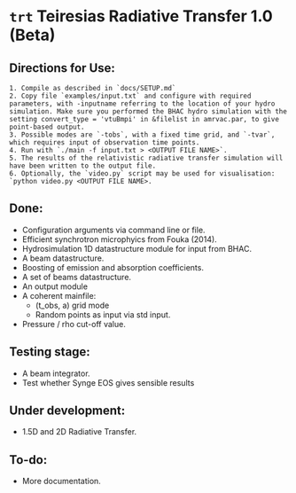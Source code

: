 # `trt` Teiresias Radiative Transfer 1.0 (Beta)

## Directions for Use:
    1. Compile as described in `docs/SETUP.md`
    2. Copy file `examples/input.txt` and configure with required parameters, with -inputname referring to the location of your hydro simulation. Make sure you performed the BHAC hydro simulation with the setting convert_type = 'vtuBmpi' in &filelist in amrvac.par, to give point-based output.
    3. Possible modes are `-tobs`, with a fixed time grid, and `-tvar`, which requires input of observation time points.
    4. Run with `./main -f input.txt > <OUTPUT FILE NAME>`.
    5. The results of the relativistic radiative transfer simulation will have been written to the output file.
    6. Optionally, the `video.py` script may be used for visualisation: `python video.py <OUTPUT FILE NAME>.

## Done:
- Configuration arguments via command line or file.
- Efficient synchrotron microphyics from Fouka (2014).
- Hydrosimulation 1D datastructure module for input from BHAC.
- A beam datastructure.
- Boosting of emission and absorption coefficients.
- A set of beams datastructure.
- An output module
- A coherent mainfile:
    - (t\_obs, a) grid mode
    - Random points as input via std input.
- Pressure / rho cut-off value.

## Testing stage:
- A beam integrator.
- Test whether Synge EOS gives sensible results

## Under development:
- 1.5D and 2D Radiative Transfer.

## To-do:
 - More documentation.
